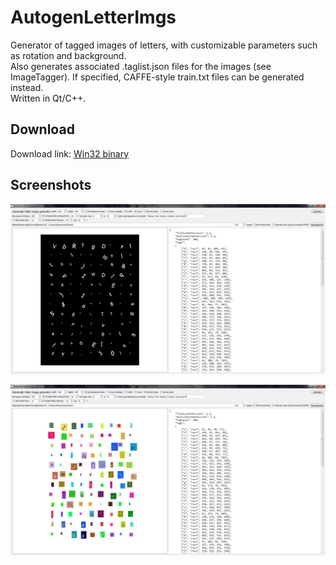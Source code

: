 # AutogenLetterImgs
Generator of tagged images of letters, with customizable parameters such as rotation and background.  
Also generates associated .taglist.json files for the images (see ImageTagger). If specified, CAFFE-style train.txt files can be generated instead.  
Written in Qt/C++.

## Download

Download link: [Win32 binary](https://github.com/Extender/AutogenLetterImgs/raw/master/bin/autogenletterimgs-v1.1-bin-win32.zip)

## Screenshots

![Screenshot 1](Screenshot.png)

![Screenshot 2](Screenshot2.png)